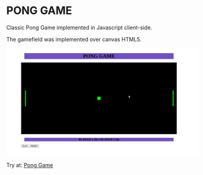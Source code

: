 # PONG GAME

Classic Pong Game implemented in Javascript client-side.

The gamefield was implemented over canvas HTML5.

![alt text](/pong.png "Pong Screenshot")

Try at: [Pong Game](https://filipecalasans.github.io/Pong/)